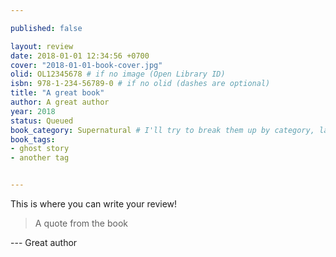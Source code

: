 ```yaml
---

published: false

layout: review
date: 2018-01-01 12:34:56 +0700
cover: "2018-01-01-book-cover.jpg"
olid: OL12345678 # if no image (Open Library ID)
isbn: 978-1-234-56789-0 # if no olid (dashes are optional)
title: "A great book"
author: A great author
year: 2018
status: Queued 
book_category: Supernatural # I'll try to break them up by category, later
book_tags:
- ghost story
- another tag


---
```


This is where you can write your review!

> A quote from the book

--- Great author

